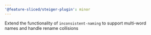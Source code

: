```yaml
---
'@feature-sliced/steiger-plugin': minor
---
```


Extend the functionality of `inconsistent-naming` to support multi-word names and handle rename collisions
